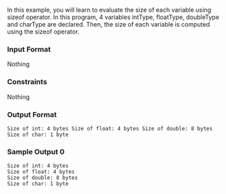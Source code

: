 In this example, you will learn to evaluate the size of each variable using sizeof operator.
In this program, 4 variables intType, floatType, doubleType and charType are declared.
Then, the size of each variable is computed using the sizeof operator.

### Input Format

Nothing

### Constraints

Nothing

### Output Format
```
Size of int: 4 bytes Size of float: 4 bytes Size of double: 8 bytes Size of char: 1 byte
```
### Sample Output 0
```
Size of int: 4 bytes
Size of float: 4 bytes
Size of double: 8 bytes
Size of char: 1 byte
```
